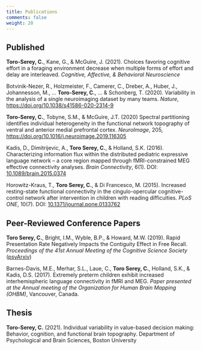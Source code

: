 ```yaml
---
title: Publications
comments: false
weight: 20
---
```




## Published

**Toro-Serey, C.**, Kane, G., & McGuire, J. (2021). Choices favoring cognitive effort in a foraging environment decrease when multiple forms of effort and delay are interleaved. *Cognitive, Affective, & Behavioral Neuroscience*

Botvinik-Nezer, R., Holzmeister, F., Camerer, C., Dreber, A., Huber, J., Johannesson, M., ... **Toro-Serey, C.**, … & Schonberg, T. (2020). Variability in the analysis of a single neuroimaging dataset by many teams. *Nature*, https://doi.org/10.1038/s41586-020-2314-9

**Toro-Serey, C.**, Tobyne, S.M., & McGuire, J.T. (2020) Spectral partitioning identifies individual heterogeneity in the functional network topography of ventral and anterior medial prefrontal cortex. *NeuroImage*, 205, https://doi.org/10.1016/j.neuroimage.2019.116305

Kadis, D., Dimitrijevic, A., **Toro Serey, C.**, & Holland, S.K. (2016). Characterizing information flux within the distributed pediatric expressive language network – a core region mapped through fMRI-constrained MEG effective connectivity analyses. *Brain Connectivity*, 6(1). DOI: [10.1089/brain.2015.0374](https://www.liebertpub.com/doi/10.1089/brain.2015.0374)

Horowitz-Kraus, T., **Toro Serey, C.**, & Di Francesco, M. (2015). Increased resting-state functional connectivity in the cingulo-opercular cognitive-control network after intervention in children with reading difficulties. *PLoS ONE*, 10(7). DOI: [10.1371/journal.pone.0133762](https://journals.plos.org/plosone/article?id=10.1371/journal.pone.0133762)

## Peer-Reviewed Conference Papers

**Toro Serey, C.**, Bright, I.M., Wyble, B.P., & Howard, M.W. (2019). Rapid Presentation Rate Negatively Impacts the Contiguity Effect in Free Recall. *Proceedings of the 41st Annual Meeting of the Cognitive Science Society* ([psyArxiv](https://psyarxiv.com/qb5sx))

Barnes-Davis, M.E., Merhar, S.L., Laue, C., **Toro Serey, C.**, Holland, S.K., & Kadis, D.S. (2017). Extremely preterm children exhibit increased interhemispheric language connectivity in fMRI and MEG. *Paper presented at the Annual meeting of the Organization for Human Brain Mapping (OHBM)*, Vancouver, Canada.

## Thesis

**Toro-Serey, C.** (2021). Individual variability in value-based decision making: Behavior, cognition, and functional brain topography. Department of Psychological and Brain Sciences, Boston University